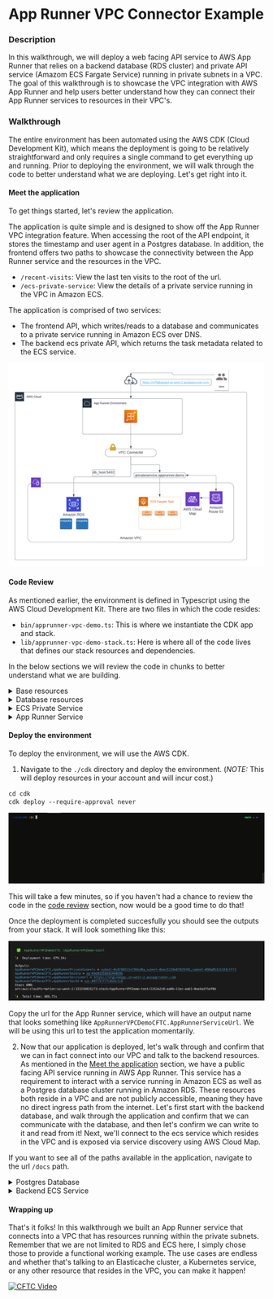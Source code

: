 # App Runner VPC Connector Example

### Description

In this walkthrough, we will deploy a web facing API service to AWS App Runner that relies on a backend database (RDS cluster) and private API service (Amazom ECS Fargate Service) running in private subnets in a VPC.
The goal of this walkthrough is to showcase the VPC integration with AWS App Runner and help users better understand how they can connect their App Runner services to resources in their VPC's.

### Walkthrough

The entire environment has been automated using the AWS CDK (Cloud Development Kit), which means the deployment is going to be relatively straightforward and only requires a single command to get everything up and running.
Prior to deploying the environment, we will walk through the code to better understand what we are deploying.
Let's get right into it.

#### <a name="meetapp"></a> Meet the application

To get things started, let's review the application.

The application is quite simple and is designed to show off the App Runner VPC integration feature.
When accessing the root of the API endpoint, it stores the timestamp and user agent in a Postgres database.
In addition, the frontend offers two paths to showcase the connectivity between the App Runner service and the resources in the VPC.

- `/recent-visits`: View the last ten visits to the root of the url.
- `/ecs-private-service`: View the details of a private service running in the VPC in Amazon ECS.

The application is comprised of two services:

- The frontend API, which writes/reads to a database and communicates to a private service running in Amazon ECS over DNS.
- The backend ecs private API, which returns the task metadata related to the ECS service.

![arch diagram](./App%20Runner%20VPC%20Connector%20Example.png)

#### <a name="codereview"></a> Code Review

As mentioned earlier, the environment is defined in Typescript using the AWS Cloud Development Kit.
There are two files in which the code resides:

- `bin/apprunner-vpc-demo.ts`: This is where we instantiate the CDK app and stack.
- `lib/apprunner-vpc-demo-stack.ts`: Here is where all of the code lives that defines our stack resources and dependencies.

In the below sections we will review the code in chunks to better understand what we are building.

<details><summary> Base resources </summary>

We need a VPC and an ECS Cluster to run our private ECS service.
In the below code, with one line we are creating a VPC that will build private and public subnets across three availability zones.
As we progress through the walkthrough, we will see a common theme: take advantage of high level constructs that build resources based on good practices when possible.
This saves us the time and effort which can be shifted elsewhere.
Of course, every environment has it's quirks that require some form of customization, and this one is no different.
We'll see this later on in the walkthrough.

The ECS cluster construct has a few more inputs to customize based on our needs.
We want the cluster to reside in the VPC created above and want to create a namespace for service discovery (for services to communicate with this service via a friendly DNS name).
Lastly, we enable the ecs execute command at the cluster level just in case we need to troubleshoot our tasks via ECS exec.
All of that is being created in less than 10 lines of code.
Also, remember that as a user of Amazon ECS I don't have to think about what version of the control plane i'm running, which is a huge benefit of using ECS.

```typescript
const demoVpc = new ec2.Vpc(this, "AppRunnerDemoVPC");

const demoECSCluster = new ecs.Cluster(this, "AppRunnerDemoCluster", {
  vpc: demoVpc,
  defaultCloudMapNamespace: {
    name: "apprunner.demo",
    vpc: demoVpc,
  },
  executeCommandConfiguration: {
    logging: ecs.ExecuteCommandLogging.DEFAULT,
  },
});
```

</details>

<details><summary> Database resources </summary>

To create our database cluster in RDS, we're going to use the `ServerlessCluster` construct.
Once again this construct is going to create many resources on our behalf, with only a few lines of code on our end defining our requirements.
Things get interesting here, and let me explain the magic after the creation of the database cluster.
I am a big fan of automating everything that is within reason and makes sense for the scenario.
In this case, I need a database and table created on the RDS cluster.
To do this in an automated way I need to ensure that the cluster is up, I have credentials to access to host, as well as a medium to then run the proper sql commands.

This is where the `AwsCustomResource` construct comes to save the day!
This construct is perfect for one off scenarios where you need issue an AWS API call that doesn't have direct CloudFormation support.
In this case, we want to run the `RDSDataService` `executeStatement` command, which executes a sql statement in the database host.
I don't have to hardcode the database user credentials as the command will programatically access the required values to access the database host via a secret json object stored in Secrets Manager (the secret was created as a part of the ServerlessCluster construct).
You can see this reference in the `secretArn: dbCluster.secret?.secretArn,` parameter.

Lastly, i'm using some helper methods to allow for access within the security group for the database cluster.
This security group will be referenced later when we create the VPC connector for AWS App Runner.

```typescript
const dbCluster = new rds.ServerlessCluster(this, "AppRunnerDemoDatabase", {
  engine: rds.DatabaseClusterEngine.auroraPostgres({
    version: rds.AuroraPostgresEngineVersion.VER_10_14,
  }),
  vpc: demoVpc,
  enableDataApi: true,
  removalPolicy: RemovalPolicy.DESTROY,
  scaling: {
    autoPause: Duration.seconds(0),
  },
});

const createDatabase = new cr.AwsCustomResource(this, "RDSCreateDatabase", {
  policy: cr.AwsCustomResourcePolicy.fromSdkCalls({
    resources: cr.AwsCustomResourcePolicy.ANY_RESOURCE,
  }),
  logRetention: RetentionDays.ONE_WEEK,
  onCreate: {
    service: "RDSDataService",
    action: "executeStatement",
    physicalResourceId: cr.PhysicalResourceId.of(dbCluster.clusterIdentifier),
    parameters: {
      resourceArn: dbCluster.clusterArn,
      secretArn: dbCluster.secret?.secretArn,
      sql: "CREATE DATABASE apprunnerdemo OWNER postgres;",
    },
  },
});

const createTable = new cr.AwsCustomResource(this, "RDSCreateTable", {
  policy: cr.AwsCustomResourcePolicy.fromSdkCalls({
    resources: cr.AwsCustomResourcePolicy.ANY_RESOURCE,
  }),
  logRetention: RetentionDays.ONE_WEEK,
  onCreate: {
    service: "RDSDataService",
    action: "executeStatement",
    physicalResourceId: cr.PhysicalResourceId.of(dbCluster.clusterIdentifier),
    parameters: {
      resourceArn: dbCluster.clusterArn,
      secretArn: dbCluster.secret?.secretArn,
      sql: "CREATE TABLE access (last_update TIMESTAMP, user_agent VARCHAR (250));",
      database: "apprunnerdemo",
    },
  },
});

createDatabase.node.addDependency(dbCluster);
createTable.node.addDependency(createDatabase);
dbCluster.secret?.grantRead(createDatabase);
dbCluster.secret?.grantRead(createTable);

dbCluster.connections.allowFrom(
  dbCluster,
  ec2.Port.tcp(5432),
  "Allow traffic on 5432 for any resource with this sec grp attached"
);

const dbSecrets = dbCluster.secret ?? new secretsmgr.Secret(this, "RDSSecret");
```

</details>

<details><summary> ECS Private Service </summary>

Launching a container to Amazon ECS is straightforward (once you familiarize yourself with the terminology) and can be broken down into three steps:

1. Define the task definition for the configuration around how your containers will run.
   Choosing where to run your container (Fargate, EC2, ECS Anywhere), logging configurations, volumes, IAM roles to attach, etc.
2. Within the task definition, define the containers that will run when the task is launched.
   Here is where I configure container specific requirements, which in this instance is only to define the port that my container exposes and which container image to use. You can see in the code below that we are using the `ContainerImage` construct and taking advantage of the `fromAsset` method which will locate the Dockerfile and the CDK will build the image on our behalf and create/push to an ECR repo. There are additional flags that we can pass here, for more information check out the [documentation](https://docs.aws.amazon.com/cdk/api/v2/docs/aws-cdk-lib.aws_ecs.ContainerDefinition.html).
3. Determine how you want to launch your container: As a long running service, ad hoc, or as a part of some other orchestration like AWS Step Functions. In this case, we want ECS to ensure that the container is always running to serve traffic so we are creating an ECS Service.

The above flow is how we are defining and running our private ECS service, which is going to run in the private subnets of the VPC.
Additionally, notice that when we create the service we define the name of the service under `cloudMapOptions`.
This will automatically register our service into the service discovery namespace as `privateservice.apprunner.demo`.
Because App Runner is connected to the VPC, we can take advantage of the private DNS namespace to resolve the hostname for the private ECS service.

```typescript
const privateTaskDef = new ecs.FargateTaskDefinition(
  this,
  "PrivateFargateTaskDef",
  {}
);

privateTaskDef.addContainer("PrivateDemoService", {
  image: ecs.ContainerImage.fromAsset("../private_service"),
  portMappings: [
    {
      containerPort: 8080,
    },
  ],
});

const privateDemoService = new ecs.FargateService(this, "PrivateDemoService", {
  cluster: demoECSCluster,
  taskDefinition: privateTaskDef,
  cloudMapOptions: {
    name: "privateservice",
  },
  enableECSManagedTags: true,
  enableExecuteCommand: true,
  capacityProviderStrategies: [{ capacityProvider: "FARGATE_SPOT", weight: 1 }],
});

privateDemoService.connections.allowFromAnyIpv4(ec2.Port.tcp(8080));
```

</details>

<details><summary> App Runner Service</summary>

At the time of the creation of this walkthrough, the App Runner constructs avaialable are L1, which means they map directly to Cloudformation.
There are a few things to discuss here, so I want to start by talking about how the App Runner service connects to the VPC.
When connecting your service to an existing VPC, you need to create a VPC Connector in App Runner.
The connector is what allows your App Runner service to egress the service into your VPC.
For the connection to be established, a couple of parameters are required.
First, you need to define the subnet id's that you want to egress into.
Next, you will attach security groups to control network access into the VPC.
You can attach multiple security groups and multiple subnets to a VPC connector, depending on the use case.
Lastly, you can map multiple services to a single VPC connector, but only one VPC connector to a service.
To dive into the deep details of how we implement this feature, check out this [blog](https://aws.amazon.com/blogs/containers/deep-dive-on-aws-app-runner-vpc-networking/)

Next, we need to talk about the permission model and what permissions the App Runner needs (Not our code, but the AWS App Runner control plane) vs what permissions the service (my code/container) needs while running.
This is a bit confusing, so let's break it down:

- The App Runner service role: As it says in the name, this is the role for the App Runner service itself (not your application) to make AWS API calls on our behalf.
  In this case, we are building an image based service which requires App Runner to pull down container images from Amazon ECR.
- The App Runner instance role: This is the role for OUR code, meaning that the AWS API calls being made from my application require the IAM policies attached to make the calls to AWS resources.
  In our code example, we interact with AWS Secrets Manager, which we've added into the IAM policy attached to this role.

Finally we have our App Runner service. This is where we define the configuration of our service which includes how to build our service (source code or from a container image), which VPC connector to use (if any), auto scaling, service and instance roles, and so on.

We have some environment variables set in the configuration, and you may notice that we pass the secret ARN from the secret we created for the database and stored in in Secrets Manager. As mentioned above, we need this ARN to know which secret we will reference when making the call in our code. In addition, we pass in the url of the private service running in Amazon ECS so the code knows how to communicate to the ECS service. It's generally a good practice to reference dynamic values that change based on environment as environment variables.

```typescript
// Create an App Runner Service with a VPC Connector
const appRunnerVpcConnector = new aws_apprunner.CfnVpcConnector(
  this,
  "AppRunnerVPCCon",
  {
    subnets: demoVpc.selectSubnets({
      subnetType: SubnetType.PRIVATE_WITH_NAT,
    }).subnetIds,
    securityGroups: [dbCluster.connections.securityGroups[0].securityGroupId],
    vpcConnectorName: "CdkVPCConnectorDemo",
  }
);

const appRunnerServiceRole = new iam.Role(this, "AppRunnerServiceRole", {
  assumedBy: new iam.ServicePrincipal("build.apprunner.amazonaws.com"),
});

appRunnerServiceRole.addManagedPolicy(
  iam.ManagedPolicy.fromAwsManagedPolicyName(
    "service-role/AWSAppRunnerServicePolicyForECRAccess"
  )
);

const appRunnerInstanceRole = new iam.Role(this, "AppRunnerInstanceRole", {
  assumedBy: new iam.ServicePrincipal("tasks.apprunner.amazonaws.com"),
  inlinePolicies: {
    secretsManager: new iam.PolicyDocument({
      statements: [
        new iam.PolicyStatement({
          actions: ["secretsmanager:GetSecretValue"],
          resources: [dbSecrets.secretArn],
        }),
      ],
    }),
  },
});

// Build a container image and push to ECR
const appRunnerContainerImage = new ecrAssets.DockerImageAsset(
  this,
  "ECRImage",
  {
    directory: "../demo_app",
  }
);

const appRunnerService = new aws_apprunner.CfnService(
  this,
  "AppRunnerVpcCXService",
  {
    sourceConfiguration: {
      autoDeploymentsEnabled: true,
      imageRepository: {
        imageRepositoryType: "ECR",
        imageIdentifier: appRunnerContainerImage.imageUri,
        imageConfiguration: {
          runtimeEnvironmentVariables: [
            {
              name: "APPRUNNERSERVICE",
              value: "True",
            },
            {
              name: "DBSECRETSNAME",
              value: dbSecrets.secretArn,
            },
            {
              name: "ECSPRIVATESERVICE",
              value: `http://${privateDemoService.cloudMapService?.serviceName}.${demoECSCluster.defaultCloudMapNamespace?.namespaceName}:8080`,
            },
          ],
        },
      },
      authenticationConfiguration: {
        accessRoleArn: appRunnerServiceRole.roleArn,
      },
    },
    networkConfiguration: {
      egressConfiguration: {
        egressType: "VPC",
        vpcConnectorArn: appRunnerVpcConnector.attrVpcConnectorArn,
      },
    },
    serviceName: Stack.of(this).stackName,
    instanceConfiguration: {
      instanceRoleArn: appRunnerInstanceRole.roleArn,
    },
  }
);
```

</details>

#### Deploy the environment

To deploy the environment, we will use the AWS CDK.

1. Navigate to the `./cdk` directory and deploy the environment. (_NOTE:_ This will deploy resources in your account and will incur cost.)

```
cd cdk
cdk deploy --require-approval never
```

![cdkdeploygif](./cdkdeployarvpc.gif)

This will take a few minutes, so if you haven't had a chance to review the code in the [code review](#codereview) section, now would be a good time to do that!

Once the deployment is completed succesfully you should see the outputs from your stack. It will look something like this:

![cdkoutputs](./cdkdeployoutputs.png)

Copy the url for the App Runner service, which will have an output name that looks something like `AppRunnerVPCDemoCFTC.AppRunnerServiceUrl`.
We will be using this url to test the application momentarily.

2. Now that our application is deployed, let's walk through and confirm that we can in fact connect into our VPC and talk to the backend resources.
   As mentioned in the [Meet the application](#meetapp) section, we have a public facing API service running in AWS App Runner.
   This service has a requirement to interact with a service running in Amazon ECS as well as a Postgres database cluster running in Amazon RDS.
   These resources both reside in a VPC and are not publicly accessible, meaning they have no direct ingress path from the internet.
   Let's first start with the backend database, and walk through the application and confirm that we can communicate with the database, and then let's confirm we can write to it and read from it!
   Next, we'll connect to the ecs service which resides in the VPC and is exposed via service discovery using AWS Cloud Map.

If you want to see all of the paths available in the application, navigate to the url `/docs` path.

   <details><summary> Postgres Database </summary>

First, let's confirm that we can establish network connectivity to the backend database on the required port.
To test this we will navigate to the `/test-connection` path, which will simply confirm via Netcat that we can establish a connection to the backend database.
Here is a snippet of the code from the application to better understand:

```python
TARGET = os.getenv("TARGET", "0.0.0.0")
PORT = os.getenv("TARGETPORT", 8080)

...

@app.get("/test-connection")
def test_connection():
    result = sh.nc("-vz", "-w2", TARGET, PORT, _err_to_out=True).strip("\n")
    return JSONResponse(
        status_code=status.HTTP_200_OK, content={"Response": str(result)}
    )
```

Navigate to the url + `/test-connection` path now, what you should see is this:

![testconnection](./testconnection.png)

This is the response from the netcat command confirming that we can establish a TCP connection on port 5432 to the database cluster running in our vpc!
Now let's actually write to the database.

Navigate to the root of the url.
The response should show this: `{"Response":"Registered request"}`.
This means that the API was able to connect to the backend database and write to the table.
Bellow are snippets from the code to better understand what is happening.
We establish a connection to the Postgres db, execute our insert statement, and commit the transaction.

```python
def pg_client():
    return psycopg.connect(
        f"dbname={os.getenv('DB_NAME', 'apprunnerdemo')} password={os.getenv('DB_PASS')} user={os.getenv('DB_USER')} host={os.getenv('DB_HOST')}"
    )

def update_table(user_agent):
    conn = pg_client()
    try:
        conn.execute(
            f"INSERT INTO {TABLE_NAME}(last_update, user_agent) VALUES('{datetime.now().isoformat()}', '{user_agent}');"
        )
        conn.commit()
    except Exception as e:
        logger.error(e)
    finally:
        conn.close()

...

@app.get("/")
def root(request: Request):
    user_agent = request.headers.get("user-agent")
    update_table(user_agent)
    return JSONResponse(
        status_code=status.HTTP_200_OK, content={"Response": "Registered request"}
    )
```

To confirm that we actually wrote to the database, we need to navigate to the `/recent-visits` path.
This path is going to present the ten latest visitors to hit the root of the API, which is stored in our database in the VPC.
You should see the value to the Response key as an array of the visits which has the timestamp and user agent.
That's it! Our App Runner service has successfully connected to the backend database in our VPC!!!

![recentvisits](./recentvisits.png)

   </details>

<details><summary> Backend ECS Service </summary>
Our ECS Service is long running, and listens on port 8080. 
The job of the backend service is to capture it's metadata and return the details to the caller.
Because containers are ephemeral in nature, we have to expect that they will come and go as our application scales in and out, deployments occur, and/or the scheduler finds an unhealthy task and replaces it.
To help deal with this, we communicate with the backend service using service discovery which will register our tasks behind a DNS record, which our frontend application will use to communicate with the backend service.

Navigate to the App Runner URL and go to the `/ecs-private-service` path.
The response will look something like this:

```
{"Response":"b'{\"TaskArn\":\"arn:aws:ecs:us-west-2:333258026273:task/AppRunnerVPCDemo-test-AppRunnerDemoClusterC761BD81-Qo8XjPs4wZgL/f7265048cbbd449ab8d93c6b2a79e4ed\",\"Cluster\":\"arn:aws:ecs:us-west-2:333258026273:cluster/AppRunnerVPCDemo-test-AppRunnerDemoClusterC761BD81-Qo8XjPs4wZgL\",\"LaunchType\":\"FARGATE\",\"ServiceName\":\"PrivateDemoService\",\"IpAddress\":\"10.0.183.135\"}'"}
```

So how was this able to happen? It starts with our VPC, which has DNS resolution enabled (by default in the VPC construct via the AWS CDK).
This will ensure that DNS can resolve when calling private hosted zones within the VPC.
Because of this, our App Runner service is able to resolve the hostname for our ECS service via AWS Cloud Map.
Our ECS service is calling the task metadata endpoint, which provides information about the task.
For more information on the task metadata endpoint, see [here](https://docs.aws.amazon.com/AmazonECS/latest/developerguide/task-metadata-endpoint.html).
Below is the code for the ECS service to better understand how we are pulling and compiling the data for the response.

```python
def return_metadata():
    resp = requests.get(os.getenv("ECS_CONTAINER_METADATA_URI_V4") + "/task").json()
    return {
        "TaskArn": resp.get("TaskARN"),
        "Cluster": resp.get("Cluster"),
        "LaunchType": resp.get("LaunchType"),
        "ServiceName": resp.get("Containers")[0]["Name"],
        "IpAddress": resp.get("Containers")[0]["Networks"][0]["IPv4Addresses"][0],
    }

@app.get("/")
def root():
    task_metadata = return_metadata()
    return JSONResponse(status_code=status.HTTP_200_OK, content=task_metadata)
```

So that's it. If you want to prove that this is not a static response, kill the ECS task that is running as a part of the service, and when the new one comes up hit the path again.
You should see different data returned.

</details>

#### Wrapping up

That's it folks!
In this walkthrough we built an App Runner service that connects into a VPC that has resources running within the private subnets.
Remember that we are not limited to RDS and ECS here, I simply chose those to provide a functional working example.
The use cases are endless and whether that's talking to an Elasticache cluster, a Kubernetes service, or any other resource that resides in the VPC, you can make it happen!

[![CFTC Video](https://img.youtube.com/vi/EX8mu-WOQpc/0.jpg)](https://cftc.info/36JOMeY)
